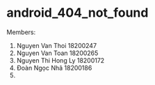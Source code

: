 # android_404_not_found
Members:
1. Nguyen Van Thoi  18200247
2. Nguyen Van Toan 18200265
3. Nguyen Thi Hong Ly 18200172
4. Đoàn Ngọc Nhã 18200186
5.
